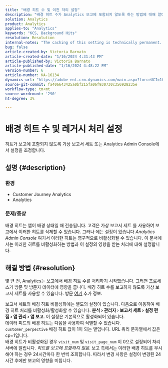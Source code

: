 ```yaml
---
title: "배경 히트 수 및 이전 처리 설정"
description: "배경 히트 수가 Analytics 보고에 포함되지 않도록 하는 방법에 대해 알아봅니다."
solution: Analytics
product: Analytics
applies-to: "Analytics"
keywords: "KCS, Background Hits"
resolution: Resolution
internal-notes: "The caching of this setting is technically permanent. However, since we restart those services daily, we are practically manually busting that cache once very 24 hours. The setting caching behavior isn't really documented and is more just of an implementation detail. Therefore, be careful when sharing the information with customers."
bug: false
article-created-by: Victoria Barnato
article-created-date: "1/16/2024 4:31:43 PM"
article-published-by: Victoria Barnato
article-published-date: "1/16/2024 4:48:22 PM"
version-number: 6
article-number: KA-16134
dynamics-url: "https://adobe-ent.crm.dynamics.com/main.aspx?forceUCI=1&pagetype=entityrecord&etn=knowledgearticle&id=27b5b9b5-8cb4-ee11-a569-6045bd006704"
source-git-commit: fa406643425a0bf215fa06f930730c356928235e
workflow-type: tm+mt
source-wordcount: '290'
ht-degree: 3%

---
```


# 배경 히트 수 및 레거시 처리 설정


히트가 보고에 포함되지 않도록 가상 보고서 세트 또는 Analytics Admin Console에서 설정을 조정합니다.

## 설명 {#description}


### <b>환경</b>

- Customer Journey Analytics
- Analytics




### <b>문제/증상</b>

배경 히트는 앱이 배경 상태일 때 전송됩니다. 고객은 가상 보고서 세트 를 사용하여 보고에서 이러한 히트를 삭제할 수 있습니다. 그러나 에는 설정이 있습니다 *Analytics Admin Console* 여기서 이러한 히트는 영구적으로 비활성화될 수 있습니다. 이 문서에서는 이러한 히트를 비활성화하는 방법과 이 설정의 영향을 받는 처리에 대해 설명합니다.


## 해결 방법 {#resolution}


몇 년 전, Analytics는 보고에서 배경 히트 수를 처리하기 시작했습니다. 그러면 프로세스가 방문 및 방문자 데이터에 영향을 줍니다. 배경 히트 수를 보고하지 않도록 가상 보고서 세트를 사용할 수 있습니다. 방문 [여기](https://experienceleague.adobe.com/docs/analytics/components/virtual-report-suites/vrs-components.html?lang=ko) 추가 정보.

보고서 세트의 배경 히트 비활성화에는 별도의 설정이 있습니다. 다음으로 이동하여 배경 히트 처리를 비활성화/활성화할 수 있습니다. <b>분석 </b><b>›</b><b> 관리자 </b>›<b> 보고서 세트 </b><b>›</b><b> 설정 편집 </b><b>›</b><b> 앱 관리 </b><b>›</b><b> 앱 보고</b>. 이 설정은 기본적으로 활성화되어 있습니다.
<br>데이터 피드의 배경 히트는 다음을 사용하여 식별할 수 있습니다. `customer_perpective` 배경 히트 값이 1이 되는 열입니다. URL 쿼리 문자열에서 값은 cp=1입니다.<br>
배경 히트가 비활성화된 경우 `visit_num` 및 `visit_page_num` 이 0으로 설정되어 처리 서버에 알립니다. *히트를 보고에 포함하지 않음*. 보고 측에서는 이러한 배경 히트를 무시해야 하는 경우 24시간마다 한 번씩 조회합니다. 따라서 변경 사항은 설정이 변경된 24시간 후에만 보고의 영향을 미칩니다.


